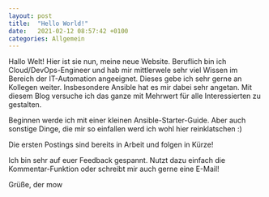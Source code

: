 ```yaml
---
layout: post
title:  "Hello World!"
date:   2021-02-12 08:57:42 +0100
categories: Allgemein
---
```


Hallo Welt! Hier ist sie nun, meine neue Website. Beruflich bin ich Cloud/DevOps-Engineer und hab mir mittlerwele sehr viel Wissen im Bereich der IT-Automation angeeignet. Dieses
gebe ich sehr gerne an Kollegen weiter. Insbesondere Ansible hat es mir dabei sehr angetan. Mit diesem Blog versuche ich das ganze mit Mehrwert für alle Interessierten zu gestalten.

Beginnen werde ich mit einer kleinen Ansible-Starter-Guide. Aber auch sonstige Dinge, die mir so einfallen werd ich wohl hier reinklatschen :)

Die ersten Postings sind bereits in Arbeit und folgen in Kürze!

Ich bin sehr auf euer Feedback gespannt. Nutzt dazu einfach die Kommentar-Funktion oder schreibt mir auch gerne eine E-Mail!

Grüße,
der mow

[jekyll-docs]: https://jekyllrb.com/docs/home
[jekyll-gh]:   https://github.com/jekyll/jekyll
[jekyll-talk]: https://talk.jekyllrb.com/
